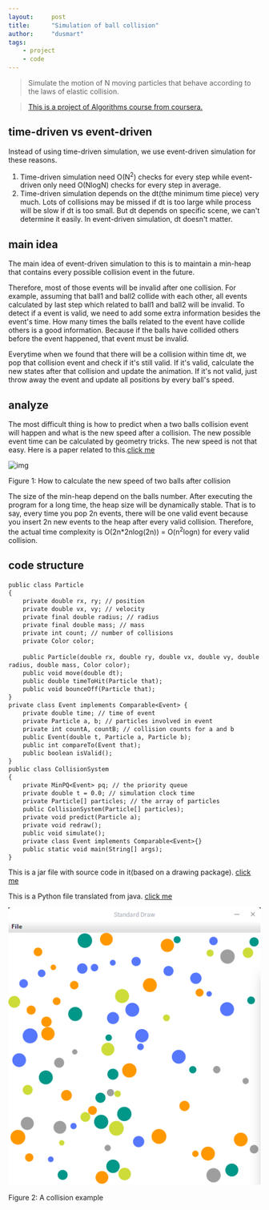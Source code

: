 ```yaml
---
layout:     post
title:      "Simulation of ball collision"
author:     "dusmart"
tags:
    - project
    - code
---
```


>  Simulate the motion of N moving particles that behave according to the laws of elastic collision.

<!--more-->

> [This is a project of Algorithms course from coursera.](https://www.coursera.org/learn/algorithms-part1/)

## time-driven vs event-driven

Instead of using time-driven simulation, we use event-driven simulation for these reasons.

1. Time-driven simulation need O(N<sup>2</sup>) checks for every step while event-driven only need O(NlogN) checks for every step in average.
2. Time-driven simulation depends on the dt(the minimum time piece) very much. Lots of collisions may be missed if dt is too large while process will be slow if dt is too small. But dt depends on specific scene, we can't determine it easily. In event-driven simulation, dt doesn't matter.

## main idea

The main idea of event-driven simulation to this is to maintain a min-heap that contains every possible collision event in the future. 

Therefore, most of those events will be invalid after one collision. For example, assuming that ball1 and ball2 collide with each other, all events calculated by last step which related to ball1 and ball2 will be invalid. To detect if a event is valid, we need to add some extra information besides the event's time. How many times the balls related to the event have collide others is a good information. Because if the balls have collided others before the event happened, that event must be invalid. 

Everytime when we found that there will be a collision within time dt, we pop that collision event and check if it's still valid. If it's valid, calculate the new states after that collision and update the animation. If it's not valid, just throw away the event and update all positions by every ball's speed.

## analyze

The most difficult thing is how to predict when a two balls collision event will happen and what is the new speed after a collision. The new possible event time can be calculated by geometry tricks. The new speed is not that easy. Here is a paper related to this.[click me](https://github.com/dusmart/dusmart.github.io/raw/master/assets/material/2017-05-19-paper.pdf)

![img](https://github.com/dusmart/dusmart.github.io/raw/master/assets/img/2017-05-19-1.jpg)

Figure 1: How to calculate the new speed of two balls after collision


The size of the min-heap depend on the balls number. After executing the program for a long time, the heap size will be dynamically stable. That is to say, every time you pop 2n events, there will be one valid event because you insert 2n new events to the heap after every valid collision. Therefore, the actual time complexity is O(2n*2nlog(2n)) = O(n<sup>2</sup>logn) for every valid collision.

## code structure

```
public class Particle
{
    private double rx, ry; // position
    private double vx, vy; // velocity
    private final double radius; // radius
    private final double mass; // mass
    private int count; // number of collisions
    private Color color;

    public Particle(double rx, double ry, double vx, double vy, double radius, double mass, Color color);
    public void move(double dt);
    public double timeToHit(Particle that);
    public void bounceOff(Particle that);
}
private class Event implements Comparable<Event> {
    private double time; // time of event
    private Particle a, b; // particles involved in event
    private int countA, countB; // collision counts for a and b
    public Event(double t, Particle a, Particle b);
    public int compareTo(Event that);
    public boolean isValid();
}
public class CollisionSystem
{
    private MinPQ<Event> pq; // the priority queue
    private double t = 0.0; // simulation clock time
    private Particle[] particles; // the array of particles
    public CollisionSystem(Particle[] particles);
    private void predict(Particle a);
    private void redraw();
    public void simulate();
    private class Event implements Comparable<Event>{}
    public static void main(String[] args);
}
```

This is a jar file with source code in it(based on a drawing package). [click me](https://github.com/dusmart/dusmart.github.io/raw/master/assets/material/2017-05-19-ballcollision.jar)

This is a Python file translated from java. [click me](https://github.com/dusmart/dusmart.github.io/raw/master/assets/material/2017-05-19-ballcollision.py)

![img](https://github.com/dusmart/dusmart.github.io/raw/master/assets/img/2017-05-19-2.png)

Figure 2: A collision example
